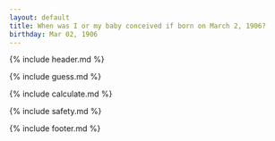 ```yaml
---
layout: default
title: When was I or my baby conceived if born on March 2, 1906?
birthday: Mar 02, 1906
---
```


{% include header.md %}

{% include guess.md %}

{% include calculate.md %}

{% include safety.md %}

{% include footer.md %}



